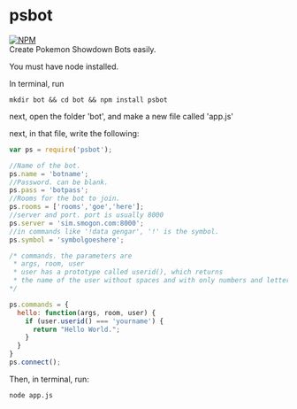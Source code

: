 # psbot
[![NPM](https://nodei.co/npm/psbot.png)](https://nodei.co/npm/psbot/)<br />
Create Pokemon Showdown Bots easily.

You must have node installed.

In terminal, run
```
mkdir bot && cd bot && npm install psbot
```

next, open the folder 'bot', and make a new file called 'app.js'

next, in that file, write the following:
```javascript
var ps = require('psbot');

//Name of the bot.
ps.name = 'botname';
//Password. can be blank.
ps.pass = 'botpass';
//Rooms for the bot to join.
ps.rooms = ['rooms','goe','here'];
//server and port. port is usually 8000
ps.server = 'sim.smogon.com:8000';
//in commands like '!data gengar', '!' is the symbol.
ps.symbol = 'symbolgoeshere';

/* commands. the parameters are
 * args, room, user
 * user has a prototype called userid(), which returns
 * the name of the user without spaces and with only numbers and letters.
*/

ps.commands = {
  hello: function(args, room, user) {
    if (user.userid() === 'yourname') {
      return "Hello World.";
    }
  }
}
ps.connect();
```
Then, in terminal, run:
```
node app.js
```
